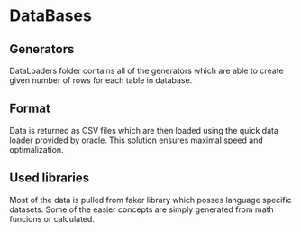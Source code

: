 # DataBases

## Generators

DataLoaders folder contains all of the generators which are able to create given number of rows for each table in database.

## Format

Data is returned as CSV files which are then loaded using the quick data loader provided by oracle. This solution ensures maximal speed and optimalization.

## Used libraries

Most of the data is pulled from faker library which posses language specific datasets. Some of the easier concepts are simply generated from math funcions or calculated.
